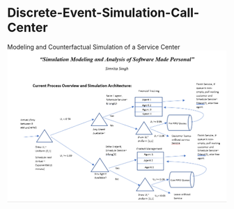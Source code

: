 # Discrete-Event-Simulation-Call-Center
Modeling and Counterfactual Simulation of a Service Center
![architecture](https://github.com/simrita/Discrete-Event-Simulation-Call-Center/blob/master/architecture.png)
